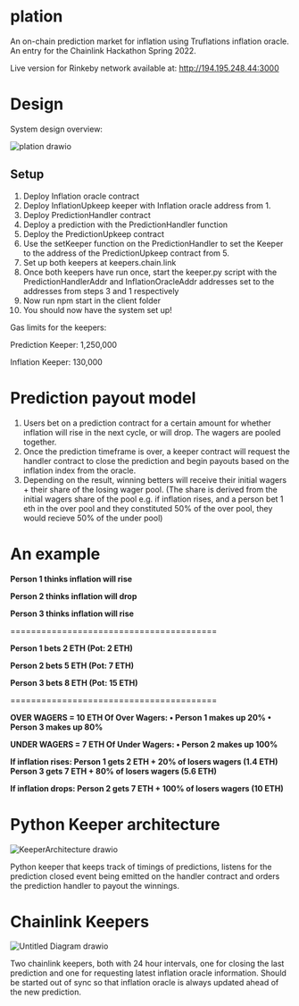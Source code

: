 # plation

An on-chain prediction market for inflation using Truflations inflation oracle. An entry for the Chainlink Hackathon Spring 2022.

Live version for Rinkeby network available at:
http://194.195.248.44:3000

# Design
System design overview:

![plation drawio](https://user-images.githubusercontent.com/59070507/168420979-c52a03ea-cea3-48cb-b524-552924c4f152.png)

## Setup 

1. Deploy Inflation oracle contract
2. Deploy InflationUpkeep keeper with Inflation oracle address from 1.
3. Deploy PredictionHandler contract
4. Deploy a prediction with the PredictionHandler function
5. Deploy the PredictionUpkeep contract 
6. Use the setKeeper function on the PredictionHandler to set the Keeper to the address of the PredictionUpkeep contract from 5.
7. Set up both keepers at keepers.chain.link
8. Once both keepers have run once, start the keeper.py script with the PredictionHandlerAddr and InflationOracleAddr addresses set to the addresses from steps 3 and 1 respectively
9. Now run npm start in the client folder
10. You should now have the system set up!

Gas limits for the keepers:

Prediction Keeper: 1,250,000

Inflation Keeper: 130,000

# Prediction payout model
1. Users bet on a prediction contract for a certain amount for whether inflation will rise in the next cycle, or will drop. The wagers are pooled together.
2. Once the prediction timeframe is over, a keeper contract will request the handler contract to close the prediction and begin payouts based on the inflation index from the oracle.
3. Depending on the result, winning betters will receive their initial wagers + their share of the losing wager pool. (The share is derived from the initial wagers share of the pool e.g. if inflation rises, and a person bet 1 eth in the over pool and they constituted 50% of the over pool, they would recieve 50% of the under pool)

# An example
**Person 1 thinks inflation will rise**

**Person 2 thinks inflation will drop**

**Person 3 thinks inflation will rise**

========================================

**Person 1 bets 2 ETH (Pot: 2 ETH)**

**Person 2 bets 5 ETH (Pot: 7 ETH)**

**Person 3 bets 8 ETH (Pot: 15 ETH)**

========================================

**OVER WAGERS = 10 ETH
	Of Over Wagers:
    • Person 1 makes up 20%
    • Person 3 makes up 80%**

**UNDER WAGERS = 7 ETH
	Of Under Wagers:
    • Person 2 makes up 100%**

**If inflation rises: 
	Person 1 gets 2 ETH + 20% of losers wagers (1.4 ETH)
	Person 3 gets 7 ETH + 80% of losers wagers (5.6 ETH)**
  
**If inflation drops:
	Person 2 gets 7 ETH + 100% of losers wagers (10 ETH)**
	
# Python Keeper architecture

![KeeperArchitecture drawio](https://user-images.githubusercontent.com/59070507/168991482-969a284a-5db5-467e-a168-7a318d92b050.png)

Python keeper that keeps track of timings of predictions, listens for the prediction closed event being emitted on the handler contract and orders the prediction handler to payout the winnings. 

# Chainlink Keepers

![Untitled Diagram drawio](https://user-images.githubusercontent.com/59070507/170045009-53688008-eef2-4a72-863b-b50170acdee5.png)

Two chainlink keepers, both with 24 hour intervals, one for closing the last prediction and one for requesting latest inflation oracle information. Should be started out of sync so that inflation oracle is always updated ahead of the new prediction.

